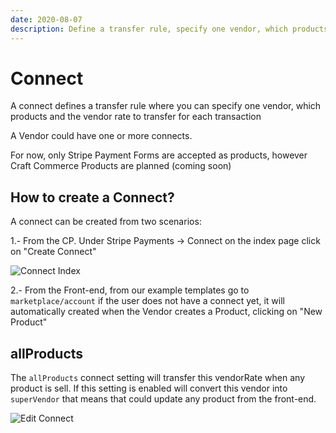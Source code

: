 ```yaml
---
date: 2020-08-07
description: Define a transfer rule, specify one vendor, which products, the vendor rate to transfer for each transaction
---
```


# Connect

A connect defines a transfer rule where you can specify one vendor, which products and the vendor rate to transfer for each transaction

A Vendor could have one or more connects.

For now, only Stripe Payment Forms are accepted as products, however Craft Commerce Products are planned (coming soon)

## How to create a Connect?

A connect can be created from two scenarios:

1.- From the CP. Under Stripe Payments → Connect on the index page click on "Create Connect"

![Connect Index](https://enupal.com/assets/docs/enupal-stripe-connect-6.png)

2.- From the Front-end, from our example templates go to `marketplace/account` if the user does not have a connect yet, it will automatically created when the Vendor creates a Product, clicking on "New Product"
 
## allProducts

The `allProducts` connect setting will transfer this vendorRate when any product is sell. If this setting is enabled will convert this vendor into `superVendor` that means that could update any product from the front-end.


![Edit Connect](https://enupal.com/assets/docs/enupal-stripe-connect-7.png)
